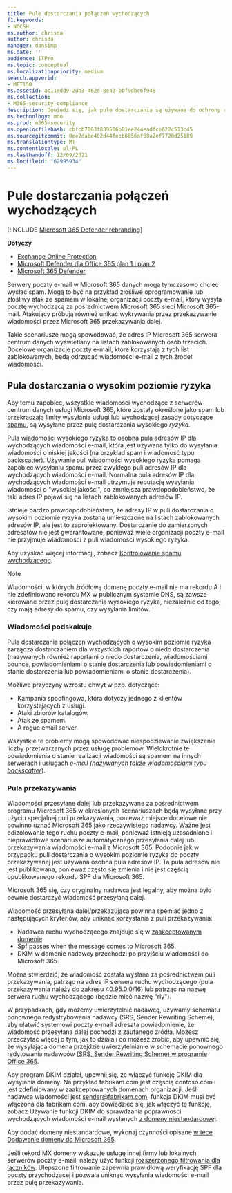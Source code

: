 ```yaml
---
title: Pule dostarczania połączeń wychodzących
f1.keywords:
- NOCSH
ms.author: chrisda
author: chrisda
manager: dansimp
ms.date: ''
audience: ITPro
ms.topic: conceptual
ms.localizationpriority: medium
search.appverid:
- MET150
ms.assetid: ac11edd9-2da3-462d-8ea3-bbf9dbc6f948
ms.collection:
- M365-security-compliance
description: Dowiedz się, jak pule dostarczania są używane do ochrony reputacji serwerów poczty e-mail w Microsoft 365 centrach danych.
ms.technology: mdo
ms.prod: m365-security
ms.openlocfilehash: cbfcb7063f839506b81ee244eadfce622c513c45
ms.sourcegitcommit: 0ee2dabe402d44fecb6856af98a2ef7720d25189
ms.translationtype: MT
ms.contentlocale: pl-PL
ms.lasthandoff: 12/09/2021
ms.locfileid: "62995934"
---
```

# <a name="outbound-delivery-pools"></a>Pule dostarczania połączeń wychodzących

[!INCLUDE [Microsoft 365 Defender rebranding](../includes/microsoft-defender-for-office.md)]

**Dotyczy**
- [Exchange Online Protection](exchange-online-protection-overview.md)
- [Microsoft Defender dla Office 365 plan 1 i plan 2](defender-for-office-365.md)
- [Microsoft 365 Defender](../defender/microsoft-365-defender.md)

Serwery poczty e-mail w Microsoft 365 danych mogą tymczasowo chcieć wysłać spam. Mogą to być na przykład złośliwe oprogramowanie lub złośliwy atak ze spamem w lokalnej organizacji poczty e-mail, który wysyła pocztę wychodzącą za pośrednictwem Microsoft 365 sieci Microsoft 365-mail. Atakujący próbują również unikać wykrywania przez przekazywanie wiadomości przez Microsoft 365 przekazywania dalej.

Takie scenariusze mogą spowodować, że adres IP Microsoft 365 serwera centrum danych wyświetlany na listach zablokowanych osób trzecich. Docelowe organizacje poczty e-mail, które korzystają z tych list zablokowanych, będą odrzucać wiadomości e-mail z tych źródeł wiadomości.

## <a name="high-risk-delivery-pool"></a>Pula dostarczania o wysokim poziomie ryzyka
Aby temu zapobiec, wszystkie wiadomości wychodzące z serwerów centrum danych usługi Microsoft 365, które zostały określone jako spam lub przekraczają limity wysyłania usługi lub wychodzącej zasady dotyczące [spamu](configure-the-outbound-spam-policy.md), są wysyłane przez pulę dostarczania wysokiego _ryzyka._[](/office365/servicedescriptions/exchange-online-service-description/exchange-online-limits#sending-limits-across-office-365-options)

Pula wiadomości wysokiego ryzyka to osobna pula adresów IP dla wychodzących wiadomości e-mail, która jest używana tylko do wysyłania wiadomości o niskiej jakości (na przykład spam i wiadomość typu [backscatter](backscatter-messages-and-eop.md)). Używanie puli wiadomości wysokiego ryzyka pomaga zapobiec wysyłaniu spamu przez zwykłego puli adresów IP dla wychodzących wiadomości e-mail. Normalna pula adresów IP dla wychodzących wiadomości e-mail utrzymuje reputację wysyłania wiadomości o "wysokiej jakości", co zmniejsza prawdopodobieństwo, że taki adres IP pojawi się na listach zablokowanych adresów IP.

Istnieje bardzo prawdopodobieństwo, że adresy IP w puli dostarczania o wysokim poziomie ryzyka zostaną umieszczone na listach zablokowanych adresów IP, ale jest to zaprojektowany. Dostarczanie do zamierzonych adresatów nie jest gwarantowane, ponieważ wiele organizacji poczty e-mail nie przyjmuje wiadomości z puli wiadomości wysokiego ryzyka.

Aby uzyskać więcej informacji, zobacz [Kontrolowanie spamu wychodzącego](outbound-spam-controls.md).

> [!NOTE]
> Wiadomości, w których źródłową domenę poczty e-mail nie ma rekordu A i nie zdefiniowano rekordu MX w publicznym systemie DNS, są zawsze kierowane przez pulę dostarczania wysokiego ryzyka, niezależnie od tego, czy mają adresy do spamu, czy wysyłania limitów.

### <a name="bounce-messages"></a>Wiadomości podskakuje

Pula dostarczania połączeń wychodzących o wysokim poziomie ryzyka zarządza dostarczaniem dla wszystkich raportów o niedo dostarczenia (nazywanych również raportami o niedo dostarczenia, wiadomościami bounce, powiadomieniami o stanie dostarczenia lub powiadomieniami o stanie dostarczenia lub powiadomieniami o stanie dostarczenia).

Możliwe przyczyny wzrostu chwyt w pzp. dotyczące:

- Kampania spoofingowa, która dotyczy jednego z klientów korzystających z usługi.
- Ataki zbiorów katalogów.
- Atak ze spamem.
- A rogue email server.

Wszystkie te problemy mogą spowodować niespodziewanie zwiększenie liczby przetwarzanych przez usługę problemów. Wielokrotnie te powiadomienia o stanie realizacji wiadomości są spamem na innych serwerach i usługach _[e-mail (nazywanych także wiadomościami typu backscatter](backscatter-messages-and-eop.md)_).


### <a name="relay-pool"></a>Pula przekazywania

Wiadomości przesyłane dalej lub przekazywane za pośrednictwem programu Microsoft 365 w określonych scenariuszach będą wysyłane przy użyciu specjalnej puli przekazywania, ponieważ miejsce docelowe nie powinno uznać Microsoft 365 jako rzeczywistego nadawcy. Ważne jest odizolowanie tego ruchu poczty e-mail, ponieważ istnieją uzasadnione i nieprawidłowe scenariusze automatycznego przesyłania dalej lub przekazywania wiadomości e-mail z Microsoft 365. Podobnie jak w przypadku puli dostarczania o wysokim poziomie ryzyka do poczty przekazywanej jest używana osobna pula adresów IP. Ta pula adresów nie jest publikowana, ponieważ często się zmienia i nie jest częścią opublikowanego rekordu SPF dla Microsoft 365.

Microsoft 365 się, czy oryginalny nadawca jest legalny, aby można było pewnie dostarczyć wiadomość przesyłaną dalej.

Wiadomość przesyłana dalej/przekazująca powinna spełniać jedno z następujących kryteriów, aby uniknąć korzystania z puli przekazywania:

- Nadawca ruchu wychodzącego znajduje się w [zaakceptowanym domenie](/exchange/mail-flow-best-practices/manage-accepted-domains/manage-accepted-domains).
- Spf passes when the message comes to Microsoft 365.
- DKIM w domenie nadawcy przechodzi po przyjściu wiadomości do Microsoft 365.
 
Można stwierdzić, że wiadomość została wysłana za pośrednictwem puli przekazywania, patrząc na adres IP serwera ruchu wychodzącego (pula przekazywania należy do zakresu 40.95.0.0/16) lub patrząc na nazwę serwera ruchu wychodzącego (będzie mieć nazwę "rly").

W przypadkach, gdy możemy uwierzytelnić nadawcę, używamy schematu ponownego redystrybowania nadawcy (SRS, Sender Rewriting Scheme), aby ułatwić systemowi poczty e-mail adresata powiadomienie, że wiadomość przesyłana dalej pochodzi z zaufanego źródła. Możesz przeczytać więcej o tym, jak to działa i co możesz zrobić, aby upewnić się, że wysyłająca domena przejdzie uwierzytelnianie w schemacie ponownego redytowania nadawców [(SRS, Sender Rewriting Scheme) w programie Office 365](/office365/troubleshoot/antispam/sender-rewriting-scheme).

Aby program DKIM działał, upewnij się, że włączyć funkcję DKIM dla wysyłania domeny. Na przykład fabrikam.com jest częścią contoso.com i jest zdefiniowany w zaakceptowanych domenach organizacji. Jeśli nadawca wiadomości jest sender@fabrikam.com, funkcja DKIM musi być włączona dla fabrikam.com. aby dowiedzieć się, jak włączyć tę funkcję, zobacz Używanie funkcji DKIM do sprawdzania poprawności wychodzących wiadomości e-mail wysłanych [z domeny niestandardowej](use-dkim-to-validate-outbound-email.md).

Aby dodać domeny niestandardowe, wykonaj czynności opisane [w tece Dodawanie domeny do Microsoft 365](../../admin/setup/add-domain.md).

Jeśli rekord MX domeny wskazuje usługę innej firmy lub lokalnych serwerów poczty e-mail, należy użyć funkcji [rozszerzonego filtrowania dla łączników](/exchange/mail-flow-best-practices/use-connectors-to-configure-mail-flow/enhanced-filtering-for-connectors). Ulepszone filtrowanie zapewnia prawidłową weryfikację SPF dla poczty przychodzącej i pozwala uniknąć wysyłania wiadomości e-mail przez pulę przekazywania.

